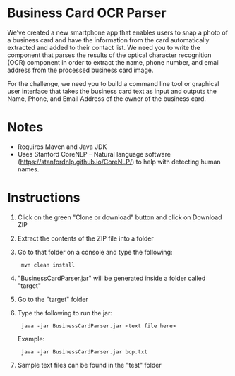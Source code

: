 # Business Card OCR Parser

We’ve created a new smartphone app that enables users to snap a photo of a business card and have the information from the card automatically extracted and added to their contact list. We need you to write the component that parses the results of the optical character recognition (OCR) component in order to extract the name, phone number, and email address from the processed business card image.

For the challenge, we need you to build a command line tool or graphical user interface that takes the business card text as input and outputs the Name, Phone, and Email Address of the owner of the business card.

# Notes
- Requires Maven and Java JDK
- Uses Stanford CoreNLP – Natural language software (https://stanfordnlp.github.io/CoreNLP/) to help with detecting human names.

# Instructions
1) Click on the green "Clone or download" button and click on Download ZIP
2) Extract the contents of the ZIP file into a folder
3) Go to that folder on a console and type the following:

		mvn clean install
		
4) "BusinessCardParser.jar" will be generated inside a folder called "target"
5) Go to the "target" folder
6) Type the following to run the jar:

		java -jar BusinessCardParser.jar <text file here>
	
	Example:
		
		java -jar BusinessCardParser.jar bcp.txt
7) Sample text files can be found in the "test" folder

